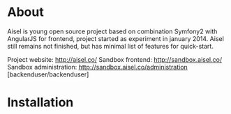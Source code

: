 About
========================

Aisel is young open source project based on combination Symfony2 with AngularJS for frontend, project started as experiment in january 2014. Aisel still remains not finished, but has minimal list of features for quick-start.

Project website: http://aisel.co/
Sandbox frontend: http://sandbox.aisel.co/
Sandbox administration: http://sandbox.aisel.co/administration [backenduser/backenduser]

Installation
========================
